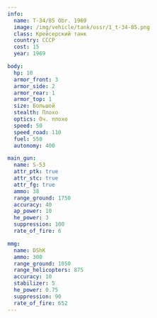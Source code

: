 ```yaml
---
info:
  name: T-34/85 Obr. 1969
  image: /img/vehicle/tank/ussr/1_t-34-85.png
  class: Крейсерский танк
  country: СССР
  cost: 15
  year: 1969

body:
  hp: 10
  armor_front: 3
  armor_side: 2
  armor_rear: 1
  armor_top: 1
  size: Большой
  stealth: Плохо
  optics: Оч. плохо
  speed: 50
  speed_road: 110
  fuel: 550
  autonomy: 400

main_gun:
  name: S-53
  attr_ptk: true
  attr_stc: true
  attr_fg: true
  ammo: 38
  range_ground: 1750
  accuracy: 40
  ap_power: 10
  he_power: 3
  suppression: 100
  rate_of_fire: 6

mmg:
  name: DShK
  ammo: 300
  range_ground: 1050
  range_helicopters: 875
  accuracy: 10
  stabilizer: 5
  he_power: 0.75
  suppression: 90
  rate_of_fire: 652
---
```

